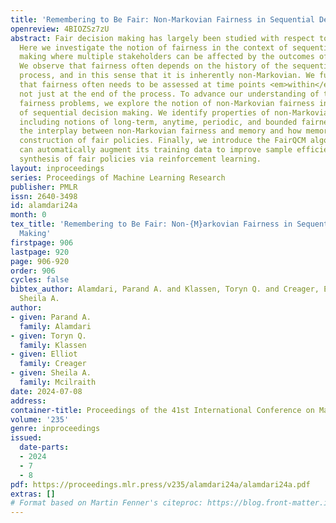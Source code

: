 ```yaml
---
title: 'Remembering to Be Fair: Non-Markovian Fairness in Sequential Decision Making'
openreview: 4BIOZSz7zU
abstract: Fair decision making has largely been studied with respect to a single decision.
  Here we investigate the notion of fairness in the context of sequential decision
  making where multiple stakeholders can be affected by the outcomes of decisions.
  We observe that fairness often depends on the history of the sequential decision-making
  process, and in this sense that it is inherently non-Markovian. We further observe
  that fairness often needs to be assessed at time points <em>within</em> the process,
  not just at the end of the process. To advance our understanding of this class of
  fairness problems, we explore the notion of non-Markovian fairness in the context
  of sequential decision making. We identify properties of non-Markovian fairness,
  including notions of long-term, anytime, periodic, and bounded fairness. We explore
  the interplay between non-Markovian fairness and memory and how memory can support
  construction of fair policies. Finally, we introduce the FairQCM algorithm, which
  can automatically augment its training data to improve sample efficiency in the
  synthesis of fair policies via reinforcement learning.
layout: inproceedings
series: Proceedings of Machine Learning Research
publisher: PMLR
issn: 2640-3498
id: alamdari24a
month: 0
tex_title: 'Remembering to Be Fair: Non-{M}arkovian Fairness in Sequential Decision
  Making'
firstpage: 906
lastpage: 920
page: 906-920
order: 906
cycles: false
bibtex_author: Alamdari, Parand A. and Klassen, Toryn Q. and Creager, Elliot and Mcilraith,
  Sheila A.
author:
- given: Parand A.
  family: Alamdari
- given: Toryn Q.
  family: Klassen
- given: Elliot
  family: Creager
- given: Sheila A.
  family: Mcilraith
date: 2024-07-08
address:
container-title: Proceedings of the 41st International Conference on Machine Learning
volume: '235'
genre: inproceedings
issued:
  date-parts:
  - 2024
  - 7
  - 8
pdf: https://proceedings.mlr.press/v235/alamdari24a/alamdari24a.pdf
extras: []
# Format based on Martin Fenner's citeproc: https://blog.front-matter.io/posts/citeproc-yaml-for-bibliographies/
---
```

